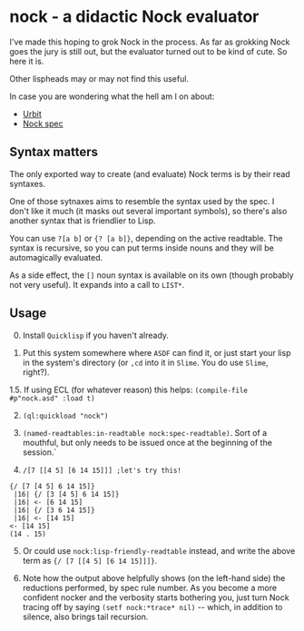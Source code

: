 nock - a didactic Nock evaluator
================================

I've made this hoping to grok Nock in the process.  As far as grokking
Nock goes the jury is still out, but the evaluator turned out to be
kind of cute.  So here it is.

Other lispheads may or may not find this useful.

In case you are wondering what the hell am I on about:

* [Urbit](http://www.urbit.org/)
* [Nock spec](http://www.urbit.org/2013/08/22/Chapter-2-nock.html)

Syntax matters
--------------

The only exported way to create (and evaluate) Nock terms is by their
read syntaxes.

One of those sytnaxes aims to resemble the syntax used by the spec.  I
don't like it much (it masks out several important symbols), so
there's also another syntax that is friendlier to Lisp.

You can use `?[a b]` or `{? [a b]}`, depending on the active
readtable.  The syntax is recursive, so you can put terms inside nouns
and they will be automagically evaluated.

As a side effect, the `[]` noun syntax is available on its own (though
probably not very useful).  It expands into a call to `LIST*`.

Usage
-----

0. Install `Quicklisp` if you haven't already.

1. Put this system somewhere where `ASDF` can find it, or just start
your lisp in the system's directory (or `,cd` into it in `Slime`.  You
do use `Slime`, right?).

1.5. If using ECL (for whatever reason) this helps: `(compile-file #p"nock.asd" :load t)`

2. `(ql:quickload "nock")`

3. `(named-readtables:in-readtable nock:spec-readtable)`.  Sort of a
mouthful, but only needs to be issued once at the beginning of the
session.`

4. `/[7 [[4 5] [6 14 15]]] ;let's try this!`
```
{/ [7 [4 5] 6 14 15]}
 |16| {/ [3 [4 5] 6 14 15]}
 |16| <- [6 14 15]
 |16| {/ [3 6 14 15]}
 |16| <- [14 15]
<- [14 15]
(14 . 15)
```

5. Or could use `nock:lisp-friendly-readtable` instead, and write the
above term as `{/ [7 [[4 5] [6 14 15]]]}`.

6. Note how the output above helpfully shows (on the left-hand side)
the reductions performed, by spec rule number.  As you become a more
confident nocker and the verbosity starts bothering you, just turn
Nock tracing off by saying `(setf nock:*trace* nil)` -- which, in
addition to silence, also brings tail recursion.

